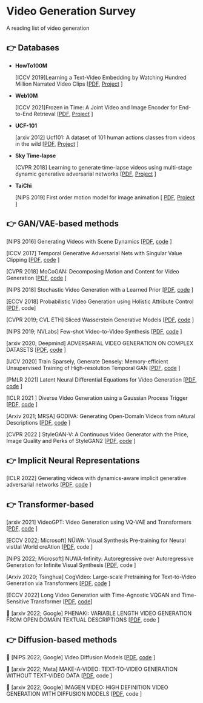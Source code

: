 # Video Generation Survey
A reading list of video generation

## :point_right: Databases

* **HowTo100M**

  [ICCV 2019]Learning a Text-Video Embedding by Watching Hundred Million Narrated Video Clips \[[PDF](https://arxiv.org/pdf/1906.03327.pdf), [Project](https://www.di.ens.fr/willow/research/howto100m/) \]
  
* **Web10M**

  [ICCV 2021]Frozen in Time: A Joint Video and Image Encoder for End-to-End Retrieval \[[PDF](https://arxiv.org/pdf/2104.00650.pdf), [Project](https://github.com/m-bain/webvid) \]
  
* **UCF-101**

  [arxiv 2012] Ucf101: A dataset of 101 human actions classes from videos in the wild \[[PDF](https://arxiv.org/pdf/1212.0402.pdf), [Project](https://www.crcv.ucf.edu/data/UCF101.php) \]
  
* **Sky Time-lapse** 

  [CVPR 2018] Learning to generate time-lapse videos using multi-stage dynamic generative adversarial networks \[[PDF](https://openaccess.thecvf.com/content_cvpr_2018/papers/Xiong_Learning_to_Generate_CVPR_2018_paper.pdf), [Project](https://github.com/weixiong-ur/mdgan) \]
  
* **TaiChi** 

  [NIPS 2019] First order motion model for image animation \[ [PDF](https://papers.nips.cc/paper/2019/file/31c0b36aef265d9221af80872ceb62f9-Paper.pdf), [Project](https://github.com/AliaksandrSiarohin/first-order-model) \]


## :point_right: GAN/VAE-based methods 
[NIPS 2016] Generating Videos with Scene Dynamics \[[PDF](https://proceedings.neurips.cc/paper/2016/file/04025959b191f8f9de3f924f0940515f-Paper.pdf), [code](https://github.com/cvondrick/videogan) \]

[ICCV 2017] Temporal Generative Adversarial Nets with Singular Value Clipping \[[PDF](https://arxiv.org/pdf/1611.06624.pdf), [code](https://github.com/pfnet-research/tgan) \]

[CVPR 2018] MoCoGAN: Decomposing Motion and Content for Video Generation \[[PDF](https://arxiv.org/pdf/1707.04993.pdf), [code](https://github.com/sergeytulyakov/mocogan) \]

[NIPS 2018] Stochastic Video Generation with a Learned Prior \[[PDF](https://proceedings.mlr.press/v80/denton18a/denton18a.pdf), [code](https://github.com/edenton/svg) \]

[ECCV 2018] Probabilistic Video Generation using
Holistic Attribute Control \[[PDF](https://openaccess.thecvf.com/content_ECCV_2018/papers/Jiawei_He_Probabilistic_Video_Generation_ECCV_2018_paper.pdf), code\]

[CVPR 2019; CVL ETH] Sliced Wasserstein Generative Models \[[PDF](https://openaccess.thecvf.com/content_CVPR_2019/papers/Wu_Sliced_Wasserstein_Generative_Models_CVPR_2019_paper.pdf), [code](https://github.com/skolouri/swae) \]


[NIPS 2019; NVLabs] Few-shot Video-to-Video Synthesis \[[PDF](https://nvlabs.github.io/few-shot-vid2vid/main.pdf), [code](https://github.com/NVlabs/few-shot-vid2vid) \]

[arxiv 2020; Deepmind] ADVERSARIAL VIDEO GENERATION ON COMPLEX DATASETS \[[PDF](https://arxiv.org/pdf/1907.06571.pdf), [code](https://github.com/Harrypotterrrr/DVD-GAN) \]

[IJCV 2020] Train Sparsely, Generate Densely: Memory-efficient Unsupervised Training of High-resolution Temporal GAN \[[PDF](https://arxiv.org/pdf/1811.09245.pdf), [code](https://github.com/pfnet-research/tgan2) \]

[PMLR 2021] Latent Neural Differential Equations for Video Generation \[[PDF](https://arxiv.org/pdf/2011.03864.pdf), [code](https://github.com/Zasder3/Latent-Neural-Differential-Equations-for-Video-Generation) \]

[ICLR 2021 ] Diverse Video Generation using a Gaussian Process Trigger \[[PDF](https://openreview.net/pdf?id=Qm7R_SdqTpT), [code](https://github.com/shgaurav1/DVG) \]

[Arxiv 2021; MRSA] GODIVA: Generating Open-DomaIn Videos from nAtural Descriptions \[[PDF]([https://arxiv.org/pdf/2205.15868.pdf](https://arxiv.org/pdf/2104.14806.pdf)), [code](https://github.com/sihyun-yu/digan) \]

[CVPR 2022 ] StyleGAN-V: A Continuous Video Generator with the Price, Image Quality and Perks of StyleGAN2 \[[PDF](https://arxiv.org/pdf/2112.14683.pdf), [code](https://github.com/universome/stylegan-v) \]


## :point_right: Implicit Neural Representations
[ICLR 2022] Generating videos with dynamics-aware implicit generative adversarial networks \[[PDF](https://openreview.net/pdf?id=Czsdv-S4-w9), [code]() \]

## :point_right: Transformer-based 
[arxiv 2021] VideoGPT: Video Generation using VQ-VAE and Transformers \[[PDF](https://arxiv.org/pdf/2104.10157.pdf), [code](https://github.com/wilson1yan/VideoGPT) \]

[ECCV 2022; Microsoft] NÜWA: Visual Synthesis Pre-training for Neural visUal World creAtion \[[PDF](https://arxiv.org/pdf/2111.12417.pdf), code \]

[NIPS 2022; Microsoft] NUWA-Infinity: Autoregressive over Autoregressive Generation for Infinite Visual Synthesis \[[PDF](https://arxiv.org/pdf/2207.09814.pdf), code \]

[Arxiv 2020; Tsinghua] CogVideo: Large-scale Pretraining for Text-to-Video Generation via Transformers \[[PDF](https://arxiv.org/pdf/2205.15868.pdf), [code](https://github.com/THUDM/CogVideo) \]

[ECCV 2022] Long Video Generation with Time-Agnostic VQGAN and Time-Sensitive Transformer \[[PDF](https://arxiv.org/pdf/2204.03638.pdf), [code](https://github.com/SongweiGe/TATS)\]


:hear_no_evil: [arxiv 2022; Google] PHENAKI: VARIABLE LENGTH VIDEO GENERATION FROM OPEN DOMAIN TEXTUAL DESCRIPTIONS \[[PDF](https://arxiv.org/pdf/2210.02399.pdf), code \]


## :point_right: Diffusion-based methods 
:hear_no_evil: [NIPS 2022; Google] Video Diffusion Models \[[PDF](https://arxiv.org/pdf/2204.03458.pdf), [code](https://github.com/lucidrains/video-diffusion-pytorch) \]

:hear_no_evil: [arxiv 2022; Meta] MAKE-A-VIDEO: TEXT-TO-VIDEO GENERATION WITHOUT TEXT-VIDEO DATA \[[PDF](https://arxiv.org/pdf/2209.14792.pdf), code \]

:hear_no_evil: [arxiv 2022; Google] IMAGEN VIDEO: HIGH DEFINITION VIDEO GENERATION WITH DIFFUSION MODELS \[[PDF](https://arxiv.org/pdf/2210.02303.pdf), code \]


